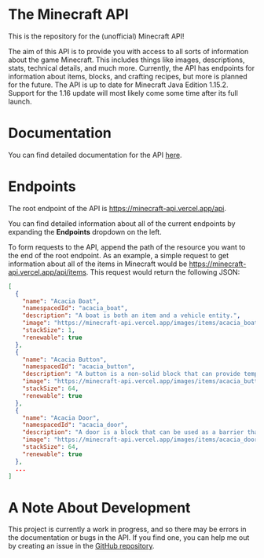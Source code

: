 # The Minecraft API

This is the repository for the (unofficial) Minecraft API!

The aim of this API is to provide you with access to all sorts of information about the game Minecraft. This includes things like images, descriptions, stats, technical details, and much more. Currently, the API has endpoints for information about items, blocks, and crafting recipes, but more is planned for the future. The API is up to date for Minecraft Java Edition 1.15.2. Support for the 1.16 update will most likely come some time after its full launch.

# Documentation

You can find detailed documentation for the API [here](https://anish-shanbhag.stoplight.io/docs/minecraft-api).

# Endpoints

The root endpoint of the API is https://minecraft-api.vercel.app/api.

You can find detailed information about all of the current endpoints by expanding the **Endpoints** dropdown on the left.

To form requests to the API, append the path of the resource you want to the end of the root endpoint. As an example, a simple request to get information about all of the items in Minecraft would be https://minecraft-api.vercel.app/api/items. This request would return the following JSON:

```json
[
  {
    "name": "Acacia Boat",
    "namespacedId": "acacia_boat",
    "description": "A boat is both an item and a vehicle entity.",
    "image": "https://minecraft-api.vercel.app/images/items/acacia_boat.png",
    "stackSize": 1,
    "renewable": true
  },
  {
    "name": "Acacia Button",
    "namespacedId": "acacia_button",
    "description": "A button is a non-solid block that can provide temporary redstone power.",
    "image": "https://minecraft-api.vercel.app/images/items/acacia_button.png",
    "stackSize": 64,
    "renewable": true
  },
  {
    "name": "Acacia Door",
    "namespacedId": "acacia_door",
    "description": "A door is a block that can be used as a barrier that can be opened by hand or with redstone.",
    "image": "https://minecraft-api.vercel.app/images/items/acacia_door.png",
    "stackSize": 64,
    "renewable": true
  },
  ...
]
```

# A Note About Development

This project is currently a work in progress, and so there may be errors in the documentation or bugs in the API. If you find one, you can help me out by creating an issue in the [GitHub repository](https://github.com/anish-shanbhag/minecraft-api).
